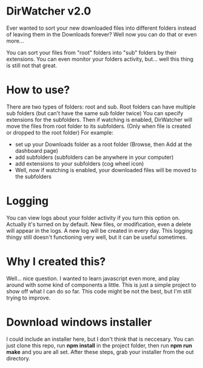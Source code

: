 # DirWatcher v2.0

Ever wanted to sort your new downloaded files into different folders
instead of leaving them in the Downloads forever? Well now you can do that
or even more...

You can sort your files from "root" folders into "sub" folders by their extensions. You can even monitor your folders activity, but... well this thing
is still not that great.

# How to use?

There are two types of folders: root and sub. Root folders can have multiple sub folders (but can't have the same sub folder twice) You can specify extensions for the subfolders. Then if watching is enabled, DirWatcher will move the files from root folder to its subfolders. (Only when file is created or dropped to the root folder) For example:

- set up your Downloads folder as a root folder (Browse, then Add at the dashboard page)
- add subfolders (subfolders can be anywhere in your computer)
- add extensions to your subfolders (cog wheel icon)
- Well, now if watching is enabled, your downloaded files will be moved to the subfolders

# Logging

You can view logs about your folder activity if you turn this option on.
Actually it's turned on by default. New files, or modification, even a delete will appear in the logs. A new log will be created in every day. This logging
thingy still doesn't functioning very well, but it can be useful sometimes.

# Why I created this?

Well... nice question. I wanted to learn javascript even more, and play around with some kind of components a little. This is just a simple project to show off
what I can do so far. This code might be not the best, but I'm still trying to improve.

# Download windows installer

I could include an installer here, but I don't think that is neccesary. You can just clone this repo, run **npm install** in the project folder, then run **npm run make** and you are all set. After these steps, grab your installer from the out directory.
